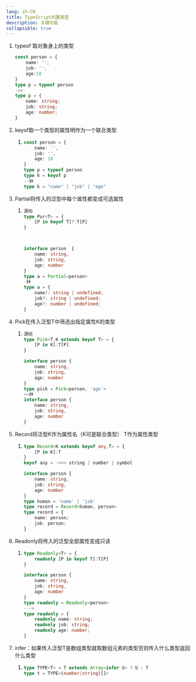 ```yaml
---
lang: zh-CN
title: TypeScript内置类型
description: 关键功能
collapsible: true
---
```


1. typeof 取对象身上的类型

   ~~~ts
   const person = {
       name: '',
       job: '',
       age:18
   }
   type p = typeof person
   ->>
   type p = {
       name: string;
       job: string;
       age: number;
   }
   ~~~

2. keyof取一个类型的属性明作为一个联合类型

   1. ~~~ts
      const person = {
          name: '',
          job: '',
          age: 18
      }
      type p = typeof person
      type k = keyof p 
      --》》
      type k = "name" | "job" | "age"
      ~~~

3. Partial将传入的泛型中每个属性都变成可选属性 

   1. ~~~ts
      源码
      type Par<T> = {
          [P in keyof T]?:T[P]
      }
      
      
      
      interface person  {
          name: string,
          job: string,
          age: number
      }
      type a = Partial<person>
      -》》
      type a = {
          name?: string | undefined;
          job?: string | undefined;
          age?: number | undefined;
      }
      ~~~

4. Pick在传入泛型T中筛选出指定属性K的类型

   1. ~~~ts
      源码
      type Pick<T,K extends keyof T> = {
          [P in K]:T[P]
      }
      
      interface person {
          name: string,
          job: string,
          age: number
      }
      type pick = Pick<person, 'age'>
      ——》》
      interface person {
          name: string,
          job: string,
          age: number
      }
      ~~~

5. Record将泛型K作为属性名（K可是联合类型） T作为属性类型

   1. ~~~ts
      type Record<K extends keyof any,T> = {
          [P in K]:T
      }
      keyof any = ->>> string | number | symbol
      
      interface person {
          name: string,
          job: string,
          age: number
      }
      type human = 'name' | 'job'
      type record = Record<human, person>
      type record = {
          name: person;
          job: person;
      }
      ~~~

6. Readonly将传入的泛型全部属性变成只读

   1. ~~~ts
      type Readonly<T> = {
          readonly [P in keyof T]:T[P]
      }
      
      interface person {
          name: string,
          job: string,
          age: number
      }
      type readonly = Readonly<person>
      --->
      type readonly = {
          readonly name: string;
          readonly job: string;
          readonly age: number;
      }
      ~~~

7. infer：如果传入泛型T是数组类型就取数组元素的类型否则传入什么类型返回什么类型

   1. ~~~ts
      type TYPE<T> = T extends Array<infer U> ? U : T
      type t = TYPE<(number|string)[]>
      ~~~

      


<CommentService/>
